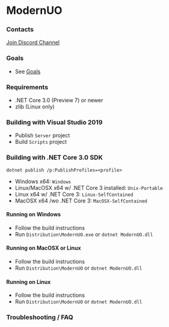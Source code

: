 ModernUO
=====

### Contacts
[Join Discord Channel](https://discord.gg/VdyCpjQ)

### Goals
- See [Goals](./GOALS.md)

### Requirements
- .NET Core 3.0 (Preview 7) or newer
- zlib (Linux only)

### Building with Visual Studio 2019
- Publish `Server` project
- Build `Scripts` project

### Building with .NET Core 3.0 SDK
`dotnet publish /p:PublishProfiles=<profile>`
- Windows x64: `Windows`
- Linux/MacOSX x64 w/ .NET Core 3 installed: `Unix-Portable`
- Linux x64 w/ .NET Core 3: `Linux-SelfContained`
- MacOSX x64 /wo .NET Core 3: `MacOSX-SelfContained`

#### Running on Windows
- Follow the build instructions
- Run `Distribution\ModernUO.exe` or `dotnet ModernUO.dll`

#### Running on MacOSX or Linux
- Follow the build instructions
- Run `Distribution\ModernUO` or `dotnet ModernUO.dll`

#### Running on Linux
- Follow the build instructions
- Run `Distribution\ModernUO` or `dotnet ModernUO.dll`

### Troubleshooting / FAQ
